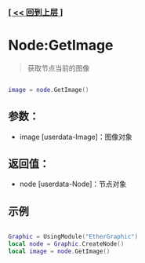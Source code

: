 ### [[ << 回到上层 ]](README.md)

# Node:GetImage

> 获取节点当前的图像

```lua

image = node.GetImage()

```

## 参数：

+ image [userdata-Image]：图像对象

## 返回值：

+ node [userdata-Node]：节点对象

## 示例

```lua

Graphic = UsingModule("EtherGraphic")
local node = Graphic.CreateNode()
local image = node.GetImage()

```